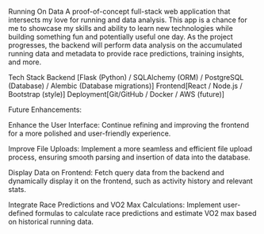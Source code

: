 Running On Data
A proof-of-concept full-stack web application that intersects my love for running and data analysis.
This app is a chance for me to showcase my skills and ability to learn new technologies while building something fun and potentially useful one day. As the project progresses, the backend will perform data analysis on the accumulated running data and metadata to provide race predictions, training insights, and more.

Tech Stack
Backend [Flask (Python) / SQLAlchemy (ORM) / PostgreSQL (Database) / Alembic (Database migrations)]
Frontend[React / Node.js / Bootstrap (style)] 
Deployment[Git/GitHub / Docker / AWS (future)]


Future Enhancements: 

Enhance the User Interface: Continue refining and improving the frontend for a more polished and user-friendly experience.

Improve File Uploads: Implement a more seamless and efficient file upload process, ensuring smooth parsing and insertion of data into the database.

Display Data on Frontend: Fetch query data from the backend and dynamically display it on the frontend, such as activity history and relevant stats.

Integrate Race Predictions and VO2 Max Calculations: Implement user-defined formulas to calculate race predictions and estimate VO2 max based on historical running data.